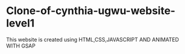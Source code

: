 # Clone-of-cynthia-ugwu-website-level1
This website is created using HTML,CSS,JAVASCRIPT AND ANIMATED WITH GSAP
